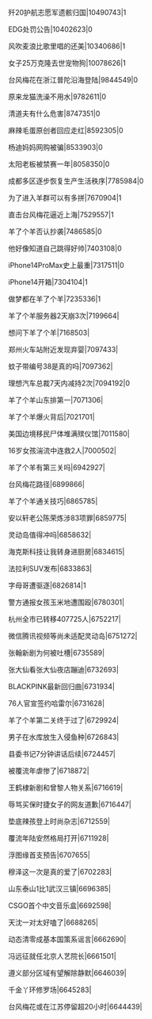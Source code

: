 歼20护航志愿军遗骸归国|10490743|1

EDG处罚公告|10402623|0

风吹麦浪比歌里唱的还美|10340686|1

女子25万克隆去世宠物狗|10078626|1

台风梅花在浙江普陀沿海登陆|9844549|0

原来龙猫洗澡不用水|9782611|0

清道夫有什么危害|8747351|0

麻辣毛蛋原创者回应走红|8592305|0

杨迪妈妈网购被骗|8533903|0

太阳老板被禁赛一年|8058350|0

成都多区逐步恢复生产生活秩序|7785984|0

为了进入羊群可以有多拼|7670904|1

直击台风梅花逼近上海|7529557|1

羊了个羊否认抄袭|7486585|0

他好像知道自己跳得好帅|7403108|0

iPhone14ProMax史上最重|7317511|0

iPhone14开箱|7304104|1

做梦都在羊了个羊|7235336|1

羊了个羊服务器2天崩3次|7199664|

想问下羊了个羊|7168503|

郑州火车站附近发现弃婴|7097433|

蚊子带编号38是真的吗|7097362|

理想汽车总裁7天内减持2次|7094192|0

羊了个羊山东排第一|7071306|

羊了个羊爆火背后|7021701|

美国边境移民尸体堆满殡仪馆|7011580|

16岁女孩湍流中连救2人|7000502|

羊了个羊有第三关吗|6942927|

台风梅花路径|6899866|

羊了个羊通关技巧|6865785|

安以轩老公陈荣炼涉83项罪|6859775|

灵动岛值得冲吗|6858632|

海克斯科技让我转身进厨房|6834615|

法拉利SUV发布|6833863|

字母哥遭驱逐|6826814|1

警方通报女孩玉米地遭围殴|6780301|

杭州全市已转移407725人|6752217|

微信腾讯视频等尚未适配灵动岛|6751272|

张翰新剧为何被吐槽|6735589|

张大仙看张大仙夜店蹦迪|6732693|

BLACKPINK最新回归曲|6731934|

76人官宣签约哈雷尔|6731628|

羊了个羊第二关终于过了|6729924|

男子在水库放生入侵鱼种|6726843|

县委书记7分钟讲话后续|6724457|

被覆流年虐惨了|6718872|

王鹤棣新剧和曾黎人物关系|6716619|

辱骂买保时捷女子的网友道歉|6716447|

垫底辣孩登上时尚杂志|6712559|

覆流年陆安然格局打开|6711928|

浮图缘首支预告|6707655|

穆泽这一次是真的爱了|6702283|

山东泰山1比1武汉三镇|6696385|

CSGO首个中文音乐盒|6692598|

天沈一对太好嗑了|6688265|

动态清零成基本国策系谣言|6662690|

冯远征就任北京人艺院长|6661501|

遵义部分区域有望解除静默|6646039|

千金丫环修罗场|6645283|

台风梅花或在江苏停留超20小时|6644439|

